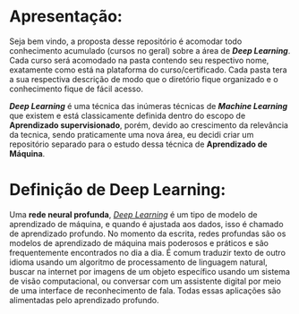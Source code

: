# Apresentação:
Seja bem vindo, a proposta desse repositório é acomodar todo conhecimento acumulado (cursos no geral) sobre a área de ***Deep Learning***. Cada curso será acomodado na pasta contendo seu respectivo nome, exatamente como está na plataforma do curso/certificado. Cada pasta tera a sua respectiva descrição de modo que o diretório fique organizado e o conhecimento fique de fácil acesso.

***Deep Learning*** é uma técnica das inúmeras técnicas de ***Machine Learning*** que existem e está classicamente definida dentro do escopo de **Aprendizado supervisionado**, porém, devido ao crescimento da relevância da tecnica, sendo praticamente uma nova área, eu decidi criar um repositório separado para o estudo dessa técnica de **Aprendizado de Máquina**.

# Definição de Deep Learning:
Uma **rede neural profunda**, [*Deep Learning*](https://www.deeplearningbook.org/contents/mlp.html) é um tipo de modelo de aprendizado de máquina, e quando é ajustada aos dados, isso é chamado de aprendizado profundo. No momento da escrita, redes profundas são os modelos de aprendizado de máquina mais poderosos e práticos e são frequentemente encontrados no dia a dia. É comum traduzir texto de outro idioma usando um algoritmo de processamento de linguagem natural, buscar na internet por imagens de um objeto específico usando um sistema de visão computacional, ou conversar com um assistente digital por meio de uma interface de reconhecimento de fala. Todas essas aplicações são alimentadas pelo aprendizado profundo.

